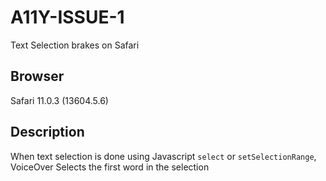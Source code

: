 # A11Y-ISSUE-1

Text Selection brakes on Safari

## Browser
Safari 11.0.3 (13604.5.6)

## Description
When text selection is done using Javascript `select` or `setSelectionRange`, VoiceOver Selects the first word in the selection
